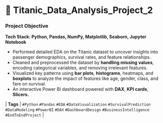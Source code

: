 # 🚢 Titanic_Data_Analysis_Project_2

### **Project Objective** 
**Tech Stack: Python, Pandas, NumPy, Matplotlib, Seaborn, Jupyter Notebook**

* Performed detailed EDA on the Titanic dataset to uncover insights into passenger demographics, survival rates, and feature relationships.
* Cleaned and preprocessed the dataset by **handling missing values**, encoding categorical variables, and removing irrelevant features.
* Visualized key patterns using **bar plots**, **histograms**, heatmaps, and **boxplots** to analyze the impact of features like age, gender, class, and fare on survival.
*  An interactive Power BI dashboard powered with **DAX**, **KPI cards**, **Slicers.**





| **Tags** 
| `#Python` `#Pandas` `#EDA` `#DataVisualization`  `#SurvivalPrediction` `#DataModeling` `#PowerBI` `#DAX` `#DashboardDesign` `#BusinessIntelligence` `#EndToEndProject` |
